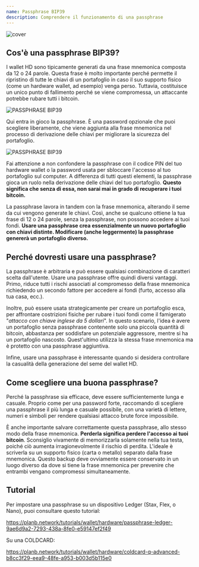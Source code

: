 ```yaml
---
name: Passphrase BIP39
description: Comprendere il funzionamento di una passphrase
---
```

![cover](assets/cover.webp)

## Cos'è una passphrase BIP39?

I wallet HD sono tipicamente generati da una frase mnemonica composta da 12 o 24 parole. Questa frase è molto importante perché permette il ripristino di tutte le chiavi di un portafoglio in caso il suo supporto fisico (come un hardware wallet, ad esempio) venga perso. Tuttavia, costituisce un unico punto di fallimento perché se viene compromessa, un attaccante potrebbe rubare tutti i bitcoin.

![PASSPHRASE BIP39](assets/notext/01.webp)

Qui entra in gioco la passphrase. È una password opzionale che puoi scegliere liberamente, che viene aggiunta alla frase mnemonica nel processo di derivazione delle chiavi per migliorare la sicurezza del portafoglio.

![PASSPHRASE BIP39](assets/notext/02.webp)

Fai attenzione a non confondere la passphrase con il codice PIN del tuo hardware wallet o la password usata per sbloccare l'accesso al tuo portafoglio sul computer. A differenza di tutti questi elementi, la passphrase gioca un ruolo nella derivazione delle chiavi del tuo portafoglio. **Questo significa che senza di essa, non sarai mai in grado di recuperare i tuoi bitcoin.**

La passphrase lavora in tandem con la frase mnemonica, alterando il seme da cui vengono generate le chiavi. Così, anche se qualcuno ottiene la tua frase di 12 o 24 parole, senza la passphrase, non possono accedere ai tuoi fondi. **Usare una passphrase crea essenzialmente un nuovo portafoglio con chiavi distinte. Modificare (anche leggermente) la passphrase genererà un portafoglio diverso.**

## Perché dovresti usare una passphrase?

La passphrase è arbitraria e può essere qualsiasi combinazione di caratteri scelta dall'utente. Usare una passphrase offre quindi diversi vantaggi. Primo, riduce tutti i rischi associati al compromesso della frase mnemonica richiedendo un secondo fattore per accedere ai fondi (furto, accesso alla tua casa, ecc.).

Inoltre, può essere usata strategicamente per creare un portafoglio esca, per affrontare costrizioni fisiche per rubare i tuoi fondi come il famigerato "*attacco con chiave inglese da 5 dollari*". In questo scenario, l'idea è avere un portafoglio senza passphrase contenente solo una piccola quantità di bitcoin, abbastanza per soddisfare un potenziale aggressore, mentre si ha un portafoglio nascosto. Quest'ultimo utilizza la stessa frase mnemonica ma è protetto con una passphrase aggiuntiva.

Infine, usare una passphrase è interessante quando si desidera controllare la casualità della generazione del seme del wallet HD.

## Come scegliere una buona passphrase?
Perché la passphrase sia efficace, deve essere sufficientemente lunga e casuale. Proprio come per una password forte, raccomando di scegliere una passphrase il più lunga e casuale possibile, con una varietà di lettere, numeri e simboli per rendere qualsiasi attacco brute force impossibile.

È anche importante salvare correttamente questa passphrase, allo stesso modo della frase mnemonica. **Perderla significa perdere l'accesso ai tuoi bitcoin**. Sconsiglio vivamente di memorizzarla solamente nella tua testa, poiché ciò aumenta irragionevolmente il rischio di perdita. L'ideale è scriverla su un supporto fisico (carta o metallo) separato dalla frase mnemonica. Questo backup deve ovviamente essere conservato in un luogo diverso da dove si tiene la frase mnemonica per prevenire che entrambi vengano compromessi simultaneamente.

## Tutorial

Per impostare una passphrase su un dispositivo Ledger (Stax, Flex, o Nano), puoi consultare questo tutorial:

https://planb.network/tutorials/wallet/hardware/passphrase-ledger-9ae6d9a2-7293-438a-8fe0-e59147ef2f49

Su una COLDCARD:

https://planb.network/tutorials/wallet/hardware/coldcard-q-advanced-b8cc3f29-eea9-48fe-a953-b003d5b115e0
